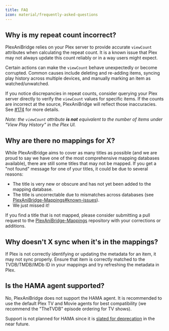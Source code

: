 ```yaml
---
title: FAQ
icon: material/frequently-asked-questions
---
```


## Why is my repeat count incorrect?

PlexAniBridge relies on your Plex server to provide accurate `viewCount` attributes when calculating the repeat count. It is a known issue that Plex may not always update this count reliably or in a way users might expect.

Certain actions can make the `viewCount` behave unexpectedly or become corrupted. Common causes include deleting and re-adding items, syncing play history across multiple devices, and manually marking an item as watched/unwatched.

If you notice discrepancies in repeat counts, consider querying your Plex server directly to verify the `viewCount` values for specific items. If the counts are incorrect at the source, PlexAniBridge will reflect those inaccuracies. See [#174](https://github.com/eliasbenb/PlexAniBridge/issues/174) for more details.

_Note: the `viewCount` attribute **is not** equivalent to the number of items under "View Play History" in the Plex UI._

## Why are there no mappings for X?

While PlexAniBridge aims to cover as many titles as possible (and we are proud to say we have one of the most comprehensive mapping databases available), there are still some titles that may not be mapped. If you get a "not found" message for one of your titles, it could be due to several reasons:

- The title is very new or obscure and has not yet been added to the mapping database.
- The title is uncorrectable due to mismatches across databases (see [PlexAniBridge-Mappings#known-issues](https://github.com/eliasbenb/PlexAniBridge-Mappings#known-issues)).
- We just missed it!

If you find a title that is not mapped, please consider submitting a pull request to the [PlexAniBridge-Mappings](https://github.com/eliasbenb/PlexAniBridge-Mappings) repository with your corrections or additions.

## Why doesn't X sync when it's in the mappings?

If Plex is not correctly identifying or updating the metadata for an item, it may not sync properly. Ensure that item is correctly matched to the TVDB/TMDB/IMDb ID in your mappings and try refreshing the metadata in Plex.

## Is the HAMA agent supported?

No, PlexAniBridge does not support the HAMA agent. It is recommended to use the default Plex TV and Movie agents for best compatibility (we recommend the "TheTVDB" episode ordering for TV shows).

Support is not planned for HAMA since it is [slated for deprecation](https://forums.plex.tv/t/important-information-for-users-running-plex-media-server-on-nvidia-shield-devices/883484) in the near future.

